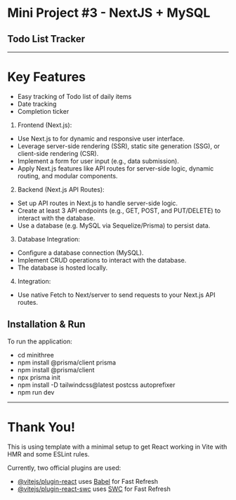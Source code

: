 # Mini Project #3 - NextJS + MySQL
## Todo List Tracker

---
# Key Features

* Easy tracking of Todo list of daily items
* Date tracking
* Completion ticker

1.	Frontend (Next.js):
* Use Next.js to for dynamic and responsive user interface.
* Leverage server-side rendering (SSR), static site generation (SSG), or client-side rendering (CSR).
* Implement a form for user input (e.g., data submission).
* Apply Next.js features like API routes for server-side logic, dynamic routing, and modular components.
2.	Backend (Next.js API Routes):
* Set up API routes in Next.js to handle server-side logic.
* Create at least 3 API endpoints (e.g., GET, POST, and PUT/DELETE) to interact with the database.
* Use a database (e.g. MySQL via Sequelize/Prisma) to persist data.
3.	Database Integration:
* Configure a database connection (MySQL).
* Implement CRUD operations to interact with the database.
* The database is hosted locally.
4.	Integration:
* Use native Fetch to Next/server to send requests to your Next.js API routes.


## Installation & Run

To run the application:

* cd minithree
* npm install @prisma/client prisma
* npm install @prisma/client
* npx prisma init
* npm install -D tailwindcss@latest postcss autoprefixer
* npm run dev

---
# Thank You!

This is using template with a minimal setup to get React working in Vite with HMR and some ESLint rules.

Currently, two official plugins are used:

- [@vitejs/plugin-react](https://github.com/vitejs/vite-plugin-react/blob/main/packages/plugin-react/README.md) uses [Babel](https://babeljs.io/) for Fast Refresh
- [@vitejs/plugin-react-swc](https://github.com/vitejs/vite-plugin-react-swc) uses [SWC](https://swc.rs/) for Fast Refresh
